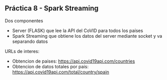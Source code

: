 ## Práctica 8 - Spark Streaming

Dos componentes

* Server (FLASK) que lee la API del CoVID para todos los países 
* Spark Streaming que obtiene los datos del server mediante socket y va separando datos

URLs de interes: 

* Obtencion de paises: https://api.covid19api.com/countries
* Obtencion de datos totales por pais: https://api.covid19api.com/total/country/spain